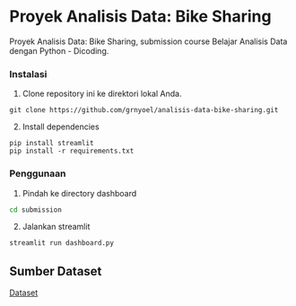 # Proyek Analisis Data: Bike Sharing

Proyek Analisis Data: Bike Sharing, submission course Belajar Analisis Data dengan Python - Dicoding.

### Instalasi

1. Clone repository ini ke direktori lokal Anda.
```
git clone https://github.com/grnyoel/analisis-data-bike-sharing.git
```
2. Install dependencies
```
pip install streamlit
pip install -r requirements.txt
```

### Penggunaan

1. Pindah ke directory dashboard
```bash
cd submission
```

2. Jalankan streamlit
```bash
streamlit run dashboard.py
```

## Sumber Dataset
[Dataset](https://drive.google.com/file/d/1RaBmV6Q6FYWU4HWZs80Suqd7KQC34diQ/view)